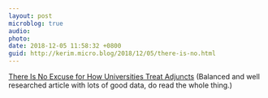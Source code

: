 ```yaml
---
layout: post
microblog: true
audio: 
photo: 
date: 2018-12-05 11:58:32 +0800
guid: http://kerim.micro.blog/2018/12/05/there-is-no.html
---
```

[There Is No Excuse for How Universities Treat Adjuncts](https://www.theatlantic.com/business/archive/2015/09/higher-education-college-adjunct-professor-salary/404461/) (Balanced and well researched article with lots of good data, do read the whole thing.)
